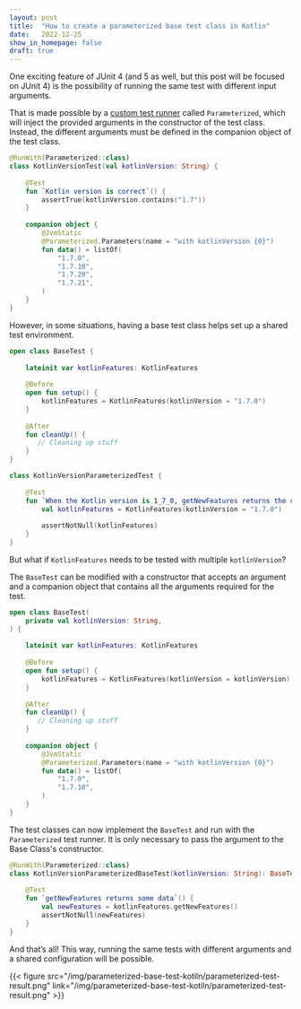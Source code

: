 ```yaml
---
layout: post
title:  "How to create a parameterized base test class in Kotlin"
date:   2022-12-25
show_in_homepage: false
draft: true
---
```


One exciting feature of JUnit 4 (and 5 as well, but this post will be focused on JUnit 4) is the possibility of running the same test with different input arguments.  

That is made possible by a [custom test runner](https://github.com/junit-team/junit4/wiki/parameterized-tests) called `Parameterized`, which will inject the provided arguments in the constructor of the test class. Instead, the different arguments must be defined in the companion object of the test class.

```kotlin
@RunWith(Parameterized::class)  
class KotlinVersionTest(val kotlinVersion: String) {  
  
    @Test  
    fun `Kotlin version is correct`() {  
        assertTrue(kotlinVersion.contains("1.7"))  
    }  
  
    companion object {  
        @JvmStatic  
        @Parameterized.Parameters(name = "with kotlinVersion {0}")  
        fun data() = listOf(  
            "1.7.0",  
            "1.7.10",  
            "1.7.20",  
            "1.7.21",  
        )  
    }  
}
```

However, in some situations, having a base test class helps set up a shared test environment.

```kotlin
open class BaseTest {  
  
    lateinit var kotlinFeatures: KotlinFeatures  
  
    @Before  
    open fun setup() {  
        kotlinFeatures = KotlinFeatures(kotlinVersion = "1.7.0")  
    }  
  
    @After  
    fun cleanUp() {  
       // Cleaning up stuff  
    }   
}
```

```kotlin
class KotlinVersionParameterizedTest {  
  
    @Test  
    fun `When the Kotlin version is 1_7_0, getNewFeatures returns the correct data`() {  
        val kotlinFeatures = KotlinFeatures(kotlinVersion = "1.7.0")  
  
        assertNotNull(kotlinFeatures)  
    }  
}
```

But what if `KotlinFeatures` needs to be tested with multiple `kotlinVersion`?

The `BaseTest` can be modified with a constructor that accepts an argument and a companion object that contains all the arguments required for the test. 

```kotlin
open class BaseTest(  
    private val kotlinVersion: String,  
) {  
  
    lateinit var kotlinFeatures: KotlinFeatures  
  
    @Before  
    open fun setup() {  
        kotlinFeatures = KotlinFeatures(kotlinVersion = kotlinVersion)  
    }  
  
    @After  
    fun cleanUp() {  
       // Cleaning up stuff  
    }  
  
    companion object {  
        @JvmStatic  
        @Parameterized.Parameters(name = "with kotlinVersion {0}")  
        fun data() = listOf(  
            "1.7.0",  
            "1.7.10",  
        )  
    }  
}
```

The test classes can now implement the `BaseTest` and run with the `Parameterized` test runner. It is only necessary to pass the argument to the Base Class's constructor.

```kotlin
@RunWith(Parameterized::class)  
class KotlinVersionParameterizedBaseTest(kotlinVersion: String): BaseTest(kotlinVersion) {  
  
    @Test  
    fun `getNewFeatures returns some data`() {  
        val newFeatures = kotlinFeatures.getNewFeatures()  
        assertNotNull(newFeatures)  
    }  
}
```

And that’s all! This way, running the same tests with different arguments and a shared configuration will be possible.

{{< figure src="/img/parameterized-base-test-kotiln/parameterized-test-result.png"  link="/img/parameterized-base-test-kotiln/parameterized-test-result.png" >}}
